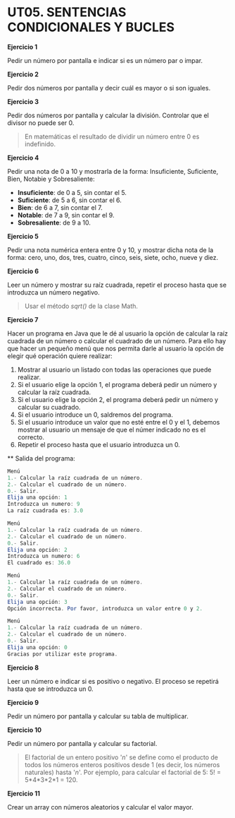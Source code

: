 # UT05. SENTENCIAS CONDICIONALES Y BUCLES

__Ejercicio 1__

Pedir un número por pantalla e indicar si es un número par o impar.

__Ejercicio 2__

Pedir dos números por pantalla y decir cuál es mayor o si son iguales.

__Ejercicio 3__

Pedir dos números por pantalla y calcular la división. Controlar que el divisor no puede ser 0.

> En matemáticas el resultado de dividir un número entre 0 es indefinido.

__Ejercicio 4__

Pedir una nota de 0 a 10 y mostrarla de la forma: Insuficiente, Suficiente, Bien, Notabie y Sobresaliente:

* __Insuficiente__: de 0 a 5, sin contar el 5.
* __Suficiente__: de 5 a 6, sin contar el 6.
* __Bien__: de 6 a 7, sin contar el 7.
* __Notable__: de 7 a 9, sin contar el 9.
* __Sobresaliente__: de 9 a 10.

__Ejercicio 5__

Pedir una nota numérica entera entre 0 y 10, y mostrar dicha nota de la forma: cero, uno, dos, tres, cuatro, cinco, seis, siete, ocho, nueve y diez.

__Ejercicio 6__

Leer un número y mostrar su raíz cuadrada, repetir el proceso hasta que se introduzca un número negativo.

> Usar el método _sqrt()_ de la clase Math.

__Ejercicio 7__

Hacer un programa en Java que le dé al usuario la opción de calcular la raíz cuadrada de un número o calcular el cuadrado de un número. Para ello hay que hacer un pequeño menú que nos permita darle al usuario la opción de elegir qué operación quiere realizar:

1. Mostrar al usuario un listado con todas las operaciones que puede realizar.
2. Si el usuario elige la opción 1, el programa deberá pedir un número y calcular la raíz cuadrada.
3. Si el usuario elige la opción 2, el programa deberá pedir un número y calcular su cuadrado.
4. Si el usuario introduce un 0, saldremos del programa.
5. Si el usuario introduce un valor que no esté entre el 0 y el 1, debemos mostrar al usuario un mensaje de que el númer indicado no es el correcto.
6. Repetir el proceso hasta que el usuario introduzca un 0.

**
Salida del programa:

```java
Menú
1.- Calcular la raíz cuadrada de un número.
2.- Calcular el cuadrado de un número.
0.- Salir.
Elija una opción: 1
Introduzca un numero: 9
La raíz cuadrada es: 3.0

Menú
1.- Calcular la raíz cuadrada de un número.
2.- Calcular el cuadrado de un número.
0.- Salir.
Elija una opción: 2
Introduzca un numero: 6
El cuadrado es: 36.0

Menú
1.- Calcular la raíz cuadrada de un número.
2.- Calcular el cuadrado de un número.
0.- Salir.
Elija una opción: 3
Opción incorrecta. Por favor, introduzca un valor entre 0 y 2.

Menú
1.- Calcular la raíz cuadrada de un número.
2.- Calcular el cuadrado de un número.
0.- Salir.
Elija una opción: 0
Gracias por utilizar este programa.

```

__Ejercicio 8__

Leer un número e indicar si es positivo o negativo. El proceso se repetirá  hasta que se introduzca un 0.

__Ejercicio 9__

Pedir un número por pantalla y calcular su tabla de multiplicar.

__Ejercicio 10__

Pedir un número por pantalla y calcular su factorial.

> El factorial de un entero positivo '_n_' se define como el producto de todos los números enteros positivos desde 1 (es decir, los números naturales) hasta '_n_'. Por ejemplo, para calcular el factorial de 5: 5! = 5\*4\*3\*2\*1 = 120.

__Ejercicio 11__

Crear un array con números aleatorios y calcular el valor mayor.

